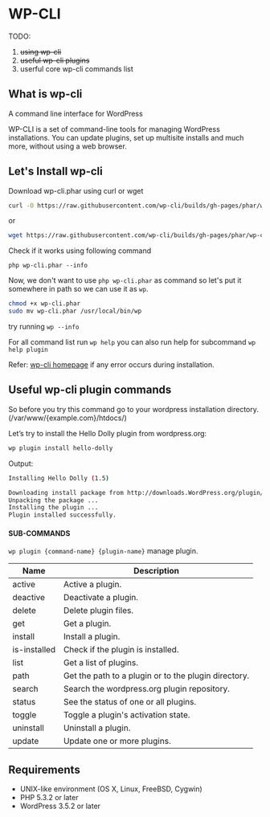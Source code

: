 # WP-CLI

TODO:
1. ~~using wp-cli~~
2. ~~useful wp-cli plugins~~
3. userful core wp-cli commands list

## What is wp-cli

A command line interface for WordPress

WP-CLI is a set of command-line tools for managing WordPress installations. You can update plugins, set up multisite installs and much more, without using a web browser.
## Let's Install wp-cli

Download wp-cli.phar using curl or wget
```bash
curl -O https://raw.githubusercontent.com/wp-cli/builds/gh-pages/phar/wp-cli.phar
```
or
```bash
wget https://raw.githubusercontent.com/wp-cli/builds/gh-pages/phar/wp-cli.phar
```
Check if it works using following command
```
php wp-cli.phar --info
```
Now, we don't want to use `php wp-cli.phar` as command so let's put it somewhere in path so we can use it as `wp`.
```bash
chmod +x wp-cli.phar
sudo mv wp-cli.phar /usr/local/bin/wp
```
try running `wp --info`

For all command list run `wp help` you can also run help for subcommand `wp help plugin`

Refer: [wp-cli homepage](http://wp-cli.org/) if any error occurs during installation.


## Useful wp-cli plugin commands
So before you try this command go to your wordpress installation directory. (/var/www/{example.com}/htdocs/)

Let’s try to install the Hello Dolly plugin from wordpress.org:
``` bash
wp plugin install hello-dolly
```

Output:
```bash
Installing Hello Dolly (1.5)

Downloading install package from http://downloads.WordPress.org/plugin/hello-dolly.1.5.zip ...
Unpacking the package ...
Installing the plugin ...
Plugin installed successfully.
```

#### SUB-COMMANDS

`wp plugin {command-name} {plugin-name}` manage plugin.

| Name          | Description |
| --            | -- |
| active        | Active a plugin. |
| deactive      | Deactivate a plugin. |
| delete        | Delete plugin files. |
| get           | Get a plugin. |
| install       | Install a plugin. |
| is-installed  | Check if the plugin is installed. |
| list      	| Get a list of plugins. |
| path      	| Get the path to a plugin or to the plugin directory.|
| search	    | Search the wordpress.org plugin repository.|
| status    	| See the status of one or all plugins.|
| toggle	    | Toggle a plugin's activation state.|
| uninstall 	| Uninstall a plugin.|
| update    	| Update one or more plugins. |


## Requirements
* UNIX-like environment (OS X, Linux, FreeBSD, Cygwin)
* PHP 5.3.2 or later
* WordPress 3.5.2 or later
